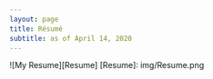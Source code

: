 ```yaml
---
layout: page
title: Résumé
subtitle: as of April 14, 2020
---
```

![My Resume][Resume]
[Resume]: img/Resume.png
